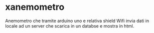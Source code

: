 # xanemometro
Anemometro che tramite arduino uno e relativa shield Wifi invia dati in locale ad un server che scarica in un databse e mostra in html.
